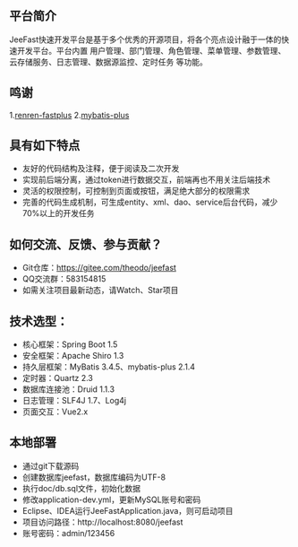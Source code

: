 ## 平台简介
JeeFast快速开发平台是基于多个优秀的开源项目，将各个亮点设计融于一体的快速开发平台。平台内置 用户管理、部门管理、角色管理、菜单管理、参数管理、云存储服务、日志管理、数据源监控、定时任务 等功能。

## 鸣谢
1.[renren-fastplus](https://gitee.com/babaio/renren-fastplus)
2.[mybatis-plus](https://gitee.com/baomidou/mybatis-plus)

## 具有如下特点
- 友好的代码结构及注释，便于阅读及二次开发
- 实现前后端分离，通过token进行数据交互，前端再也不用关注后端技术
- 灵活的权限控制，可控制到页面或按钮，满足绝大部分的权限需求
- 完善的代码生成机制，可生成entity、xml、dao、service后台代码，减少70%以上的开发任务

## 如何交流、反馈、参与贡献？
- Git仓库：https://gitee.com/theodo/jeefast
- QQ交流群：583154815
- 如需关注项目最新动态，请Watch、Star项目

## 技术选型：
- 核心框架：Spring Boot 1.5
- 安全框架：Apache Shiro 1.3
- 持久层框架：MyBatis 3.4.5、mybatis-plus 2.1.4
- 定时器：Quartz 2.3
- 数据库连接池：Druid 1.1.3
- 日志管理：SLF4J 1.7、Log4j
- 页面交互：Vue2.x

## 本地部署
- 通过git下载源码
- 创建数据库jeefast，数据库编码为UTF-8
- 执行doc/db.sql文件，初始化数据
- 修改application-dev.yml，更新MySQL账号和密码
- Eclipse、IDEA运行JeeFastApplication.java，则可启动项目
- 项目访问路径：http://localhost:8080/jeefast
- 账号密码：admin/123456



